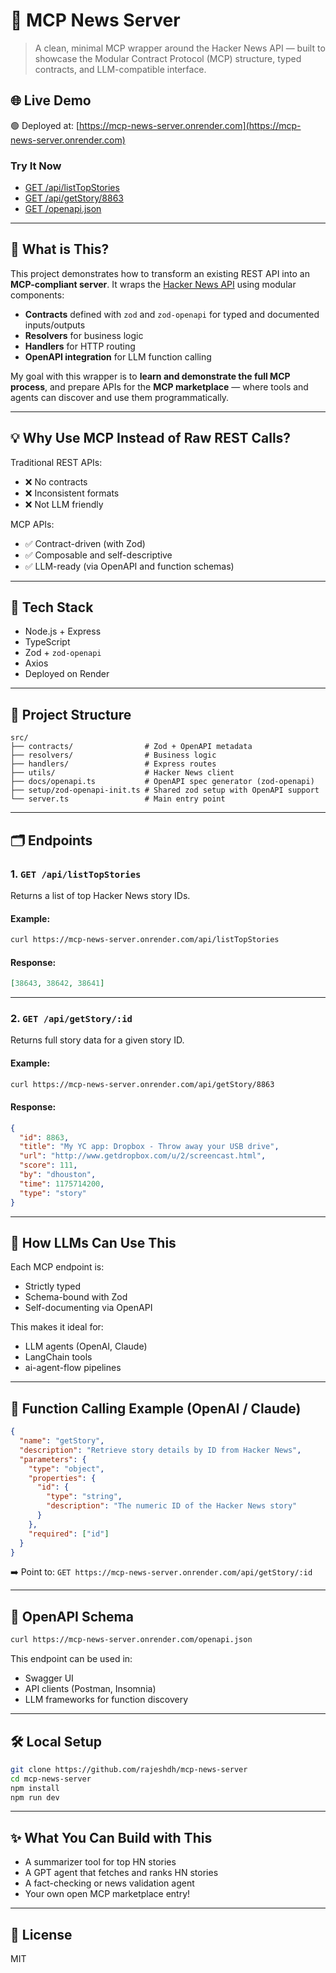 # 📰 MCP News Server

> A clean, minimal MCP wrapper around the Hacker News API — built to showcase the Modular Contract Protocol (MCP) structure, typed contracts, and LLM-compatible interface.

## 🌐 Live Demo

🟢 Deployed at: [https://mcp-news-server.onrender.com](https://mcp-news-server.onrender.com)

### Try It Now

- [GET /api/listTopStories](https://mcp-news-server.onrender.com/api/listTopStories)
- [GET /api/getStory/8863](https://mcp-news-server.onrender.com/api/getStory/8863)
- [GET /openapi.json](https://mcp-news-server.onrender.com/openapi.json)

---

## 🚀 What is This?

This project demonstrates how to transform an existing REST API into an **MCP-compliant server**. It wraps the [Hacker News API](https://github.com/HackerNews/API) using modular components:

- **Contracts** defined with `zod` and `zod-openapi` for typed and documented inputs/outputs
- **Resolvers** for business logic
- **Handlers** for HTTP routing
- **OpenAPI integration** for LLM function calling

My goal with this wrapper is to **learn and demonstrate the full MCP process**, and prepare APIs for the **MCP marketplace** — where tools and agents can discover and use them programmatically.

---

## 💡 Why Use MCP Instead of Raw REST Calls?

Traditional REST APIs:

- ❌ No contracts
- ❌ Inconsistent formats
- ❌ Not LLM friendly

MCP APIs:

- ✅ Contract-driven (with Zod)
- ✅ Composable and self-descriptive
- ✅ LLM-ready (via OpenAPI and function schemas)

---

## 🔧 Tech Stack

- Node.js + Express
- TypeScript
- Zod + `zod-openapi`
- Axios
- Deployed on Render

---

## 📁 Project Structure

```
src/
├── contracts/                # Zod + OpenAPI metadata
├── resolvers/                # Business logic
├── handlers/                 # Express routes
├── utils/                    # Hacker News client
├── docs/openapi.ts           # OpenAPI spec generator (zod-openapi)
├── setup/zod-openapi-init.ts # Shared zod setup with OpenAPI support
└── server.ts                 # Main entry point
```

---

## 🗂️ Endpoints

### 1. `GET /api/listTopStories`

Returns a list of top Hacker News story IDs.

#### Example:

```bash
curl https://mcp-news-server.onrender.com/api/listTopStories
```

#### Response:

```json
[38643, 38642, 38641]
```

---

### 2. `GET /api/getStory/:id`

Returns full story data for a given story ID.

#### Example:

```bash
curl https://mcp-news-server.onrender.com/api/getStory/8863
```

#### Response:

```json
{
  "id": 8863,
  "title": "My YC app: Dropbox - Throw away your USB drive",
  "url": "http://www.getdropbox.com/u/2/screencast.html",
  "score": 111,
  "by": "dhouston",
  "time": 1175714200,
  "type": "story"
}
```

---

## 🧠 How LLMs Can Use This

Each MCP endpoint is:

- Strictly typed
- Schema-bound with Zod
- Self-documenting via OpenAPI

This makes it ideal for:

- LLM agents (OpenAI, Claude)
- LangChain tools
- ai-agent-flow pipelines

---

## 🤖 Function Calling Example (OpenAI / Claude)

```json
{
  "name": "getStory",
  "description": "Retrieve story details by ID from Hacker News",
  "parameters": {
    "type": "object",
    "properties": {
      "id": {
        "type": "string",
        "description": "The numeric ID of the Hacker News story"
      }
    },
    "required": ["id"]
  }
}
```

➡️ Point to:
`GET https://mcp-news-server.onrender.com/api/getStory/:id`

---

## 📄 OpenAPI Schema

```bash
curl https://mcp-news-server.onrender.com/openapi.json
```

This endpoint can be used in:

- Swagger UI
- API clients (Postman, Insomnia)
- LLM frameworks for function discovery

---

## 🛠️ Local Setup

```bash
git clone https://github.com/rajeshdh/mcp-news-server
cd mcp-news-server
npm install
npm run dev
```

---

## ✨ What You Can Build with This

- A summarizer tool for top HN stories
- A GPT agent that fetches and ranks HN stories
- A fact-checking or news validation agent
- Your own open MCP marketplace entry!

---

## 📜 License

MIT
